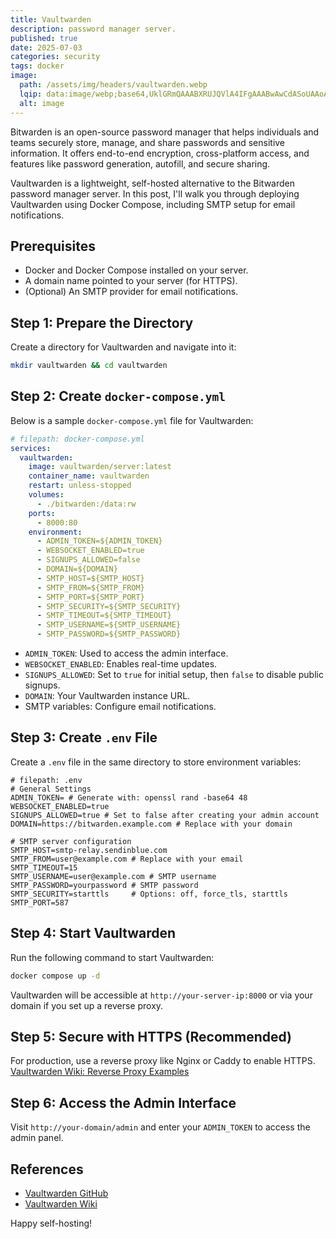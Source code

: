 ```yaml
---
title: Vaultwarden 
description: password manager server.
published: true
date: 2025-07-03
categories: security
tags: docker
image:
  path: /assets/img/headers/vaultwarden.webp
  lqip: data:image/webp;base64,UklGRmQAAABXRUJQVlA4IFgAAABwAwCdASoUAAoAPpE4mEeloyKhMAgAsBIJaQAASoUw0PR/SAAA/vra9vsKGFO9u1Vhxb0kHTEbCDyTlrv91cwoSfWx4aVAU3M7Ikt+tCPsyOIGKmjAAAAA
  alt: image
---
```


Bitwarden is an open-source password manager that helps individuals and teams securely store, manage, and share passwords and sensitive information. It offers end-to-end encryption, cross-platform access, and features like password generation, autofill, and secure sharing.

Vaultwarden is a lightweight, self-hosted alternative to the Bitwarden password manager server. In this post, I'll walk you through deploying Vaultwarden using Docker Compose, including SMTP setup for email notifications.

## Prerequisites

- Docker and Docker Compose installed on your server.
- A domain name pointed to your server (for HTTPS).
- (Optional) An SMTP provider for email notifications.

## Step 1: Prepare the Directory

Create a directory for Vaultwarden and navigate into it:

```sh
mkdir vaultwarden && cd vaultwarden
```

## Step 2: Create `docker-compose.yml`

Below is a sample `docker-compose.yml` file for Vaultwarden:

```yaml
# filepath: docker-compose.yml
services:
  vaultwarden:
    image: vaultwarden/server:latest
    container_name: vaultwarden
    restart: unless-stopped
    volumes:
      - ./bitwarden:/data:rw
    ports:
      - 8000:80
    environment:
      - ADMIN_TOKEN=${ADMIN_TOKEN}
      - WEBSOCKET_ENABLED=true
      - SIGNUPS_ALLOWED=false
      - DOMAIN=${DOMAIN}
      - SMTP_HOST=${SMTP_HOST}
      - SMTP_FROM=${SMTP_FROM}
      - SMTP_PORT=${SMTP_PORT}
      - SMTP_SECURITY=${SMTP_SECURITY}
      - SMTP_TIMEOUT=${SMTP_TIMEOUT}
      - SMTP_USERNAME=${SMTP_USERNAME}
      - SMTP_PASSWORD=${SMTP_PASSWORD}
```

- `ADMIN_TOKEN`: Used to access the admin interface.
- `WEBSOCKET_ENABLED`: Enables real-time updates.
- `SIGNUPS_ALLOWED`: Set to `true` for initial setup, then `false` to disable public signups.
- `DOMAIN`: Your Vaultwarden instance URL.
- SMTP variables: Configure email notifications.

## Step 3: Create `.env` File

Create a `.env` file in the same directory to store environment variables:

```
# filepath: .env
# General Settings
ADMIN_TOKEN= # Generate with: openssl rand -base64 48
WEBSOCKET_ENABLED=true
SIGNUPS_ALLOWED=true # Set to false after creating your admin account
DOMAIN=https://bitwarden.example.com # Replace with your domain

# SMTP server configuration
SMTP_HOST=smtp-relay.sendinblue.com
SMTP_FROM=user@example.com # Replace with your email
SMTP_TIMEOUT=15
SMTP_USERNAME=user@example.com # SMTP username
SMTP_PASSWORD=yourpassword # SMTP password
SMTP_SECURITY=starttls     # Options: off, force_tls, starttls
SMTP_PORT=587
```

## Step 4: Start Vaultwarden

Run the following command to start Vaultwarden:

```sh
docker compose up -d
```

Vaultwarden will be accessible at `http://your-server-ip:8000` or via your domain if you set up a reverse proxy.

## Step 5: Secure with HTTPS (Recommended)

For production, use a reverse proxy like Nginx or Caddy to enable HTTPS. [Vaultwarden Wiki: Reverse Proxy Examples](https://github.com/dani-garcia/vaultwarden/wiki/Proxy-examples)

## Step 6: Access the Admin Interface

Visit `http://your-domain/admin` and enter your `ADMIN_TOKEN` to access the admin panel.

## References

- [Vaultwarden GitHub](https://github.com/dani-garcia/vaultwarden)
- [Vaultwarden Wiki](https://github.com/dani-garcia/vaultwarden/wiki)

Happy self-hosting!